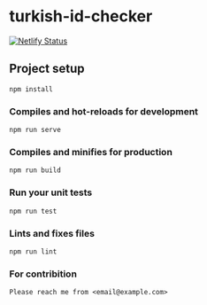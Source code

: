 # turkish-id-checker

[![Netlify Status](https://api.netlify.com/api/v1/badges/bb77e7ac-b02a-4a9e-9d80-af676d14f327/deploy-status)](https://app.netlify.com/sites/id-checker/deploys)

## Project setup
```
npm install
```

### Compiles and hot-reloads for development
```
npm run serve
```

### Compiles and minifies for production
```
npm run build
```

### Run your unit tests
```
npm run test
```

### Lints and fixes files
```
npm run lint
```

### For contribition
```
Please reach me from <email@example.com>
```